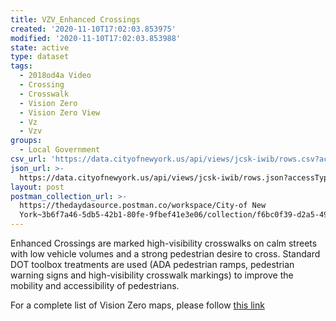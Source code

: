 ```yaml
---
title: VZV_Enhanced Crossings
created: '2020-11-10T17:02:03.853975'
modified: '2020-11-10T17:02:03.853988'
state: active
type: dataset
tags:
  - 2018od4a Video
  - Crossing
  - Crosswalk
  - Vision Zero
  - Vision Zero View
  - Vz
  - Vzv
groups:
  - Local Government
csv_url: 'https://data.cityofnewyork.us/api/views/jcsk-iwib/rows.csv?accessType=DOWNLOAD'
json_url: >-
  https://data.cityofnewyork.us/api/views/jcsk-iwib/rows.json?accessType=DOWNLOAD
layout: post
postman_collection_url: >-
  https://thedaydasource.postman.co/workspace/City-of New
  York~3b6f7a46-5db5-42b1-80fe-9fbef41e3e06/collection/f6bc0f39-d2a5-4962-9e3b-5f0e3e0d930d
---
```

Enhanced Crossings are marked high-visibility crosswalks on calm streets with low vehicle volumes and a strong pedestrian desire to cross. Standard DOT toolbox treatments are used (ADA pedestrian ramps, pedestrian warning signs and high-visibility crosswalk markings) to improve the mobility and accessibility of pedestrians.

For a complete list of Vision Zero maps, please follow <a href="https://data.cityofnewyork.us/browse?q=vzv&sortBy=last_modified&utf8=%E2%9C%93">this link</a>
